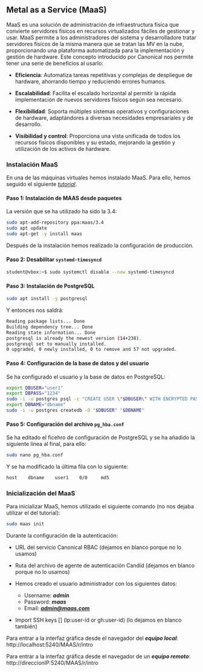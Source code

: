 ## Metal as a Service (MaaS)
MaaS es una solución de administración de infraestructura física que convierte servidores físicos en recursos virtualizados fáciles de gestionar y usar. MaaS permite a los administradores del sistema y desarrolladore tratar servidores físicos de la misma manera que se tratan las MV en la nube, proporcionando una plataforma automatizada para la implementación y gestión de hardware. Este concepto introducido por Canonical nos permite tener una serie de beneficios al usarlo:

- **Eficiencia**: Automatiza tareas repetitivas y complejas de despliegue de hardware, ahorrando tiempo y reduciendo errores humanos.

- **Escalabilidad**: Facilita el escalado horizontal al permitir la rápida implementación de nuevos servidores físicos según sea necesario.

- **Flexibilidad**: Soporta múltiples sistemas operativos y configuraciones de hardware, adaptándores a diversas necesidades empresariales y de desarrollo.

- **Visibilidad y control**: Proporciona una vista unificada de todos los recursos físicos disponibles y su estado, mejorando la gestión y utilización de los activos de hardware.

### Instalación MaaS
En una de las máquinas virtuales hemos instalado MaaS. Para ello, hemos seguido el siguiente [*tutorial*](https://maas.io/docs/how-to-install-maas).

#### Paso 1: Instalación de MAAS desde paquetes
La versión que se ha utilizado ha sido la 3.4:

```bash
sudo apt-add-repository ppa:maas/3.4
sudo apt update
sudo apt-get -y install maas
```

Después de la instalación hemos realizado la configuración de producción.

#### Paso 2: Desabilitar ```systemd-timesyncd```
```bash
student@vbox:~$ sudo systemctl disable --now systemd-timesyncd
```

#### Paso 3: Instalación de PostgreSQL
```bash
sudo apt install -y postgresql
```
Y entonces nos saldrá:
```bash
Reading package lists... Done
Building dependency tree... Done
Reading state information... Done
postgresql is already the newest version (14+238).
postgresql set to manually installed.
0 upgraded, 0 newly installed, 0 to remove and 57 not upgraded.
```

#### Paso 4: Configuración de la base de datos y del usuario
Se ha configurado el usuario y la base de datos en PostgreSQL:
```bash
export DBUSER="user1"
export DBPASS="1234"
sudo -i -u postgres psql -c "CREATE USER \"$DBUSER\" WITH ENCRYPTED PASSWORD '$DBPASS'" 
export DBNAME="dbname"
sudo -i -u postgres createdb -O "$DBUSER" "$DBNAME"
```

#### Paso 5: Configuración del archivo ```pg_hba.conf```
Se ha editado el ficehro de configuración de PostgreSQL y se ha añadido la siguiente línea al final, para ello:
```bash
sudo nano pg_hba.conf
```

Y se ha modificado la última fila con lo siguiente: 
```bash
host    dbname    user1    0/0     md5
```

### Inicialización del MaaS
Para inicializar MaaS, hemos utilizado el siguiente comando (no nos dejaba utilizar el del tutorial):
```bash
sudo maas init
```

Durante la configuración de la autenticación:
- URL del servicio Canonical RBAC (dejamos en blanco porque no lo usamos)

- Ruta del archivo de agente de autenticación Candid (dejamos en blanco porque no lo usamos)

- Hemos creado el usuario administrador con los siguientes datos:
    - Username: ***admin***
    - Password: ***maas***
    - Email: ***admin@maas.com***

- Import SSH keys [] (lp:user-id or gh:user-id) (lo dejamos en blanco también)

Para entrar a la interfaz gráfica desde el navegador del ***equipo local***: http://localhost:5240/MAAS/r/intro

Para entrar a la interfaz gráfica desde el navegador de un ***equipo remoto***: http://direccionIP:5240/MAAS/r/intro